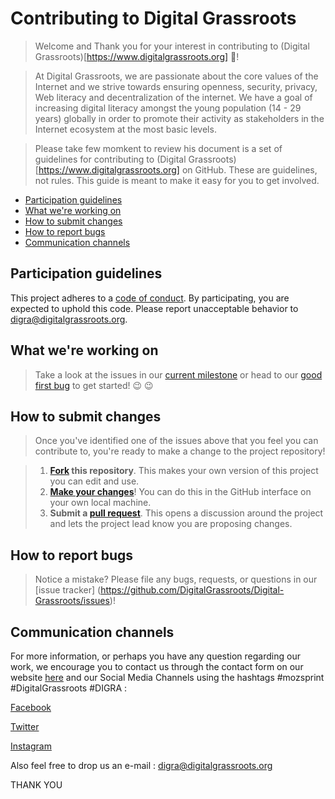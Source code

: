 # Contributing to Digital Grassroots


>Welcome and Thank you for your interest in contributing to (Digital Grassroots)[https://www.digitalgrassroots.org] :tada:! 

>At Digital Grassroots, we are passionate about the core values of the Internet and we strive towards ensuring openness, security, privacy, Web literacy and decentralization of the internet. We have a goal of increasing digital literacy amongst the young population (14 - 29 years) globally in order to promote their activity as stakeholders in the Internet ecosystem at the most basic levels.


>Please take few momkent to review his document is a set of guidelines for contributing to (Digital Grassroots)[https://www.digitalgrassroots.org] on GitHub. These are guidelines, not rules. This guide is meant to make it easy for you to get involved.


* [Participation guidelines](#participation-guidelines)
* [What we're working on](#what-were-working-on)
* [How to submit changes](#how-to-submit-changes)
* [How to report bugs](#how-to-report-bugs)
* [Communication channels](#communication-channels)

## Participation guidelines

This project adheres to a [code of conduct](https://github.com/DigitalGrassroots/Digital-Grassroots/blob/master/code_of_conduct.md). By participating, you are expected to uphold this code. Please report unacceptable behavior to digra@digitalgrassroots.org.

## What we're working on


> Take a look at the issues in our [current milestone](https://github.com/DigitalGrassroots/Digital-Grassroots/issues) or head to our [good first bug](https://github.com/DigitalGrassroots/Digital-Grassroots/issues/10) to get started! :wink: :wink:


## How to submit changes


> Once you've identified one of the issues above that you feel you can contribute to, you're ready to make a change to the project repository!
 
> 1. **[Fork](https://help.github.com/articles/fork-a-repo/) this repository**. This makes your own version of this project you can edit and use.
> 2. **[Make your changes](https://guides.github.com/activities/forking/#making-changes)**! You can do this in the GitHub interface on your own local machine. 
> 3. **Submit a [pull request](https://help.github.com/articles/proposing-changes-to-a-project-with-pull-requests/)**. This opens a discussion around the project and lets the project lead know you are proposing changes.

## How to report bugs

> Notice a mistake? Please file any bugs, requests, or questions in our [issue tracker] (https://github.com/DigitalGrassroots/Digital-Grassroots/issues)!

## Communication channels

For more information, or perhaps you have any question regarding our work, we encourage you to contact us through the contact form on our website [here]( www.digitalgrassroots.org ) 
and our Social Media Channels using the hashtags #mozsprint #DigitalGrassroots #DIGRA :

[Facebook](https://www.facebook.com/digitalgrassroots/)

[Twitter](https://twitter.com/digigrassroots?lang=en)

[Instagram](https://www.instagram.com/digitalgrassroots/?hl=en)

Also feel free to drop us an e-mail : digra@digitalgrassroots.org


THANK YOU

